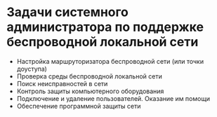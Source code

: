 # Задачи системного администратора по поддержке беспроводной локальной сети

- Настройка маршруторизатора беспроводной сети (или точки доуступа)
- Проверка среды беспроводной локальной сети
- Поиск неисправностей в сети
- Контроль защиты компьютерного оборудования
- Подключение и удаление пользователей. Оказание им помощи
- Обеспечение программной защиты сети
